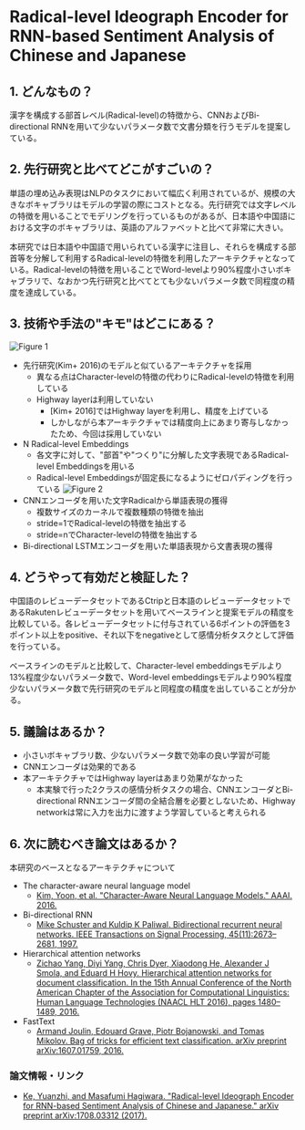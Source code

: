# Radical-level Ideograph Encoder for RNN-based Sentiment Analysis of Chinese and Japanese

## 1. どんなもの？

漢字を構成する部首レベル(Radical-level)の特徴から、CNNおよびBi-directional RNNを用いて少ないパラメータ数で文書分類を行うモデルを提案している。

## 2. 先行研究と比べてどこがすごいの？

単語の埋め込み表現はNLPのタスクにおいて幅広く利用されているが、規模の大きなボキャブラリはモデルの学習の際にコストとなる。先行研究では文字レベルの特徴を用いることでモデリングを行っているものがあるが、日本語や中国語における文字のボキャブラリは、英語のアルファベットと比べて非常に大きい。

本研究では日本語や中国語で用いられている漢字に注目し、それらを構成する部首等を分解して利用するRadical-levelの特徴を利用したアーキテクチャとなっている。Radical-levelの特徴を用いることでWord-levelより90%程度小さいボキャブラリで、なおかつ先行研究と比べてとても少ないパラメータ数で同程度の精度を達成している。

## 3. 技術や手法の"キモ"はどこにある？

![Figure 1](https://raw.githubusercontent.com/shunk031/paper-survey/master/images/NLP/Radical-level_Ideograph_Encoder_for_RNN-based_Sentiment_Analysis_of_Chinese_and_Japanese/figure1.png)

- 先行研究(Kim+ 2016)のモデルと似ているアーキテクチャを採用
  - 異なる点はCharacter-levelの特徴の代わりにRadical-levelの特徴を利用している
  - Highway layerは利用していない
    - [Kim+ 2016]ではHighway layerを利用し、精度を上げている 
    - しかしながら本アーキテクチャでは精度向上にあまり寄与しなかったため、今回は採用していない
- N Radical-level Embeddings
  - 各文字に対して、"部首"や"つくり"に分解した文字表現であるRadical-level Embeddingsを用いる
  - Radical-level Embeddingsが固定長になるようにゼロパディングを行っている
    ![Figure 2](https://raw.githubusercontent.com/shunk031/paper-survey/master/images/NLP/Radical-level_Ideograph_Encoder_for_RNN-based_Sentiment_Analysis_of_Chinese_and_Japanese/figure2.png)
- CNNエンコーダを用いた文字Radicalから単語表現の獲得
  - 複数サイズのカーネルで複数種類の特徴を抽出
  - stride=1でRadical-levelの特徴を抽出する
  - stride=nでCharacter-levelの特徴を抽出する
- Bi-directional LSTMエンコーダを用いた単語表現から文書表現の獲得

## 4. どうやって有効だと検証した？

中国語のレビューデータセットであるCtripと日本語のレビューデータセットであるRakutenレビューデータセットを用いてベースラインと提案モデルの精度を比較している。各レビューデータセットに付与されている6ポイントの評価を3ポイント以上をpositive、それ以下をnegativeとして感情分析タスクとして評価を行っている。

ベースラインのモデルと比較して、Character-level embeddingsモデルより13%程度少ないパラメータ数で、Word-level embeddingsモデルより90%程度少ないパラメータ数で先行研究のモデルと同程度の精度を出していることが分かる。

## 5. 議論はあるか？

- 小さいボキャブラリ数、少ないパラメータ数で効率の良い学習が可能
- CNNエンコーダは効果的である
- 本アーキテクチャではHighway layerはあまり効果がなかった
  - 本実験で行った2クラスの感情分析タスクの場合、CNNエンコーダとBi-directional RNNエンコーダ間の全結合層を必要としないため、Highway networkは常に入力を出力に渡すよう学習していると考えられる

## 6. 次に読むべき論文はあるか？

本研究のベースとなるアーキテクチャについて
- The character-aware neural language model
  - [Kim, Yoon, et al. "Character-Aware Neural Language Models." AAAI. 2016.](http://www.aaai.org/ocs/index.php/AAAI/AAAI16/paper/viewFile/12489/12017)
- Bi-directional RNN
  - [Mike Schuster and Kuldip K Paliwal. Bidirectional recurrent neural networks. IEEE Transactions on Signal Processing, 45(11):2673–2681, 1997.](https://scholar.google.co.jp/scholar?output=instlink&q=info:oX-eyNpk1wAJ:scholar.google.com/&hl=ja&lr=&as_sdt=0,5&scillfp=4816690074695771990&oi=lle)
- Hierarchical attention networks
  - [Zichao Yang, Diyi Yang, Chris Dyer, Xiaodong He, Alexander J Smola, and Eduard H Hovy. Hierarchical attention networks for document classification. In the 15th Annual Conference of the North American Chapter of the Association for Computational Linguistics: Human Language Technologies (NAACL HLT 2016), pages 1480–1489, 2016.](http://www.aclweb.org/anthology/N16-1174)
- FastText
  - [Armand Joulin, Edouard Grave, Piotr Bojanowski, and Tomas Mikolov. Bag of tricks for efficient text classification. arXiv preprint arXiv:1607.01759, 2016.](https://arxiv.org/abs/1607.01759)
  
### 論文情報・リンク

* [Ke, Yuanzhi, and Masafumi Hagiwara. "Radical-level Ideograph Encoder for RNN-based Sentiment Analysis of Chinese and Japanese." arXiv preprint arXiv:1708.03312 (2017).](https://arxiv.org/pdf/1708.03312)
